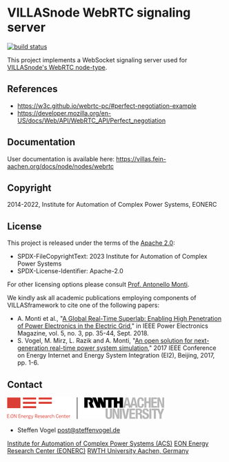 # VILLASnode WebRTC signaling server

[![build status](https://git.rwth-aachen.de/acs/public/villas/signaling/badges/master/pipeline.svg)](https://git.rwth-aachen.de/acs/public/villas/signaling/-/pipelines/)

This project implements a WebSocket signaling server used for [VILLASnode's WebRTC node-type](https://villas.fein-aachen.org/docs/node/nodes/webrtc).

## References

- https://w3c.github.io/webrtc-pc/#perfect-negotiation-example
- https://developer.mozilla.org/en-US/docs/Web/API/WebRTC_API/Perfect_negotiation

## Documentation

User documentation is available here: <https://villas.fein-aachen.org/docs/node/nodes/webrtc>

## Copyright

2014-2022, Institute for Automation of Complex Power Systems, EONERC

## License

This project is released under the terms of the [Apache 2.0](LICENSE):

- SPDX-FileCopyrightText: 2023 Institute for Automation of Complex Power Systems
- SPDX-License-Identifier: Apache-2.0

For other licensing options please consult [Prof. Antonello Monti](mailto:amonti@eonerc.rwth-aachen.de).

We kindly ask all academic publications employing components of VILLASframework to cite one of the following papers:

- A. Monti et al., "[A Global Real-Time Superlab: Enabling High Penetration of Power Electronics in the Electric Grid](https://ieeexplore.ieee.org/document/8458285/)," in IEEE Power Electronics Magazine, vol. 5, no. 3, pp. 35-44, Sept. 2018.
- S. Vogel, M. Mirz, L. Razik and A. Monti, "[An open solution for next-generation real-time power system simulation](http://ieeexplore.ieee.org/stamp/stamp.jsp?tp=&arnumber=8245739&isnumber=8244404)," 2017 IEEE Conference on Energy Internet and Energy System Integration (EI2), Beijing, 2017, pp. 1-6.


## Contact

[![EONERC ACS Logo](doc/pictures/eonerc_logo.png)](http://www.acs.eonerc.rwth-aachen.de)

- Steffen Vogel <post@steffenvogel.de>

[Institute for Automation of Complex Power Systems (ACS)](http://www.acs.eonerc.rwth-aachen.de)
[EON Energy Research Center (EONERC)](http://www.eonerc.rwth-aachen.de)
[RWTH University Aachen, Germany](http://www.rwth-aachen.de)
